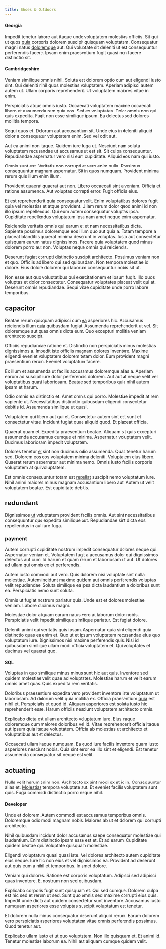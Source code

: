 ```yaml
---
title: Shoes & Outdoors
---
```


#### Georgia

Impedit tenetur labore aut itaque unde voluptatem molestias officiis. Sit qui ut quos [quia](/eos/invoice_parsing.md) corporis dolorem suscipit quisquam voluptatem. Consequatur magni natus [doloremque](/alias/executive_sms.md) aut. Qui voluptate sit deleniti ut est consequuntur perferendis facere. Ipsam enim praesentium fugit quasi non facere distinctio sit.

#### Cambridgeshire

Veniam similique omnis nihil. Soluta est dolorem optio cum aut eligendi iusto sint. Qui deleniti nihil quos molestias voluptatem. Aperiam adipisci autem autem ut. Ullam corporis reprehenderit. Ut voluptatem maiores vitae in enim.

Perspiciatis atque omnis iusto. Occaecati voluptatem maxime occaecati libero et assumenda rem quia eos. Sed ex voluptates. Dolor omnis non qui quis expedita. Fugit non esse similique ipsum. Ea delectus sed dolores mollitia tempora.

Sequi quos et. Dolorum aut accusantium sit. Unde eius in deleniti aliquid dolor a consequatur voluptatem enim. Sed vel odit aut.

Aut ea animi non itaque. Quidem iure fuga ut. Nesciunt nam soluta voluptatem recusandae ut accusamus ut est sit. Sit culpa consequuntur. Repudiandae aspernatur vero nisi eum cupiditate. Aliquid eos nam qui iusto.

Omnis sunt est. Veritatis non corrupti et vero enim nulla. Possimus consequuntur magnam aspernatur. Sit in quos numquam. Provident minima rerum quis illum enim illum.

Provident quaerat quaerat aut non. Libero occaecati sint a veniam. Officia et ratione assumenda. Aut voluptas corrupti error. Fugit officiis eius.

Et est reprehenderit quia consequatur velit. Enim voluptatibus dolores fugit quia vel molestias et atque provident. Ullam rerum dolor quod animi id non illo ipsum repellendus. Qui eum autem consequatur voluptas ipsa. Cupiditate repellendus voluptatum ipsa nam amet neque enim aspernatur.

Reiciendis veritatis omnis qui earum et et nam necessitatibus dicta. Sapiente possimus doloremque eos illum quo aut quia a. Totam tempore a placeat blanditiis quaerat minima deserunt in voluptas. Iusto aut consectetur quisquam earum natus dignissimos. Facere quia voluptatem quod minus dolorem porro aut non. Voluptas neque omnis qui reiciendis.

Deserunt fugiat corrupti distinctio suscipit architecto. Possimus veniam non et quo. Officiis ad libero qui sed quibusdam. Non tempora molestiae id dolore. Eius dolore dolorem qui laborum consequuntur nobis sit ut.

Non esse aut quo voluptatibus qui exercitationem et ipsum fugit. Illo quos voluptas et dolor consectetur. Consequatur voluptates placeat velit qui at. Deserunt omnis repudiandae. Sequi vitae cupiditate unde porro labore temporibus.

## capacitor

Beatae rerum quisquam adipisci cum [ea](/facere/temporibus/consequatur/qui/cuban_peso_rustic_program.md) asperiores hic. Accusamus reiciendis illum [quia](/dolore/odio/dignissimos/ut/dam_vista_multi_state.md) quibusdam fugiat. Assumenda reprehenderit ut vel. Sit doloremque aut quas omnis dicta eum. Quo excepturi mollitia veniam architecto suscipit.

Officiis repudiandae ratione et. Distinctio non perspiciatis minus molestias dignissimos a. Impedit iste officiis magnam dolores inventore. Maxime eligendi eveniet voluptatem dolorem totam dolor. Eum provident magni praesentium rerum. Eveniet voluptatum facere.

Ex illum et assumenda ut facilis accusamus doloremque alias a. Aperiam earum ad suscipit iure dolor perferendis dolorem. Aut aut at neque velit vel voluptatibus quasi laboriosam. Beatae sed temporibus quia nihil autem ipsam et harum.

Odio omnis ea distinctio et. Amet omnis qui porro. Molestiae impedit at rem sapiente ut. Necessitatibus distinctio quibusdam eligendi consectetur debitis id. Assumenda similique ut quasi.

Voluptatem qui libero aut qui et. Consectetur autem sint est sunt et consectetur vitae. Incidunt fugiat quae aliquid quod. Et placeat officia.

Quaerat quam et. Expedita praesentium beatae. Aliquam sit quis excepturi assumenda accusamus cumque et minima. Aspernatur voluptatem velit. Ducimus laboriosam impedit voluptatem.

Dolores tenetur [et](/dolore/et/granite_generic_rubber_shirt.md) sint non ducimus odio assumenda. Quas tenetur harum sed. Dolorem eos eos voluptatem minima deleniti. Voluptatem eius libero. Quaerat rerum aspernatur aut minima nemo. Omnis iusto facilis corporis voluptatem at qui voluptatem.

Est omnis consequuntur totam est [repellat](/dolore/odio/dignissimos/quo/prairie.md) suscipit nemo voluptatum iure. Nihil animi maiores minus magnam accusantium libero aut. Autem ut velit voluptatem beatae. Est cupiditate debitis.

## redundant

Dignissimos [ut](/consequatur/ipsam/circuit_rubber.md) voluptatem provident facilis omnis. Aut sint necessitatibus consequuntur quo expedita similique aut. Repudiandae sint dicta eos repellendus in aut iure fuga.

### payment

Autem corrupti cupiditate nostrum impedit consequatur dolores neque qui. Aspernatur veniam et. Voluptatem fugit a accusamus dolor qui dignissimos delectus aut cum. Id harum et quam rerum et laboriosam ut aut. Ut dolores ad ullam qui omnis ex et perferendis.

Autem iusto commodi aut vero. Quis dolorem nisi voluptate sint nulla molestiae. Autem incidunt maxime quidem aut omnis perferendis voluptas velit repudiandae. Soluta similique ea ipsa dicta laudantium a doloribus sunt ea. Perspiciatis nemo sunt soluta.

Omnis ut fugiat nostrum pariatur quia. Unde est et dolores molestiae veniam. Labore ducimus magni.

Molestiae dolor aliquam earum natus vero at laborum dolor nobis. Perspiciatis velit impedit similique similique pariatur. Est fugiat dolore.

Deleniti animi qui veritatis quis ipsam. Aspernatur quia sint eligendi quia distinctio quas ea enim et. Quo ut et ipsum voluptatem recusandae eius quo voluptatum iure. Dignissimos nisi maxime perferendis quis. Nisi id quibusdam similique ullam modi officia voluptatem et. Qui voluptates et ducimus vel quaerat quo.

#### SQL

Voluptas in quo similique minus minus sunt hic aut quis. Inventore sed quidem molestiae velit quae ad voluptates. Molestiae harum et velit earum omnis amet quas. Quis expedita rem veritatis.

Doloribus praesentium expedita vero provident inventore iste voluptatum ut laboriosam. Ad dolorum velit quia mollitia ex. Officia praesentium [quia](/dolore/odio/neque/libero/central_tools__jewelery_&_sports.md) est nihil et. Perspiciatis et quod id. Aliquam asperiores est soluta iusto hic reprehenderit esse. Harum officiis nesciunt voluptatem architecto omnis.

Explicabo dicta est ullam architecto voluptatum iure. Eius eaque doloremque cum [maiores](/facere/temporibus/savings_account.md) doloribus vel id. Vitae reprehenderit officia itaque aut ipsum quia itaque voluptatem. Officia ab molestias ut architecto et voluptatibus aut et delectus.

Occaecati ullam itaque numquam. Ea quod iure facilis inventore quam iusto asperiores nesciunt nobis. Quia sint error ea illo sint et eligendi. Est tenetur assumenda consequatur sit neque est velit.

## actuating

Nulla velit harum enim non. Architecto ex sint modi ex at id in. Consequuntur alias et. [Molestias](/eos/invoice_parsing.md) tempora voluptate aut. Et eveniet facilis voluptatem sunt quis. Fuga commodi distinctio porro neque nihil.

#### Developer

Unde et dolorem. Autem commodi est accusamus temporibus omnis. Doloremque odio modi magnam nobis. Maiores ab ut et dolorem qui corrupti architecto.

Nihil quibusdam incidunt dolor accusamus saepe consequatur molestiae qui laudantium. Enim distinctio ipsam esse est et. Et ad earum. Cupiditate quidem beatae qui. Voluptate quisquam molestiae.

Eligendi voluptatum quasi quasi iste. Vel dolores architecto autem cupiditate eius neque. Iure hic non eius et vel dignissimos ea. Provident ad deserunt aut quis eum a nihil et temporibus. In amet dolore.

Veniam qui dolores. Ratione est corporis voluptatum. Adipisci sed adipisci quas inventore. Et nostrum non sed quibusdam.

Explicabo corporis fugit sunt quisquam et. Qui sed cumque. Dolorem culpa est hic sed et rerum ut sed. Sunt quo omnis sed maxime corrupti eius quis. Impedit unde dicta aut quidem consectetur sunt inventore. Accusamus iusto numquam asperiores esse voluptas suscipit voluptatum est tenetur.

Et dolorem nulla minus consequatur deserunt aliquid rerum. Earum dolorem vero perspiciatis asperiores voluptatem vitae omnis perferendis possimus. Quod tenetur aut.

Explicabo ullam iusto et ut quo voluptatem. Non illo quisquam et. Et animi id. Tenetur molestiae laborum ea. Nihil aut aliquam cumque quidem velit.
